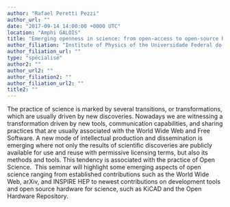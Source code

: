 ```yaml
---
author: "Rafael Peretti Pezzi"
author_url: ""
date: "2017-09-14 14:00:00 +0000 UTC"
location: "Amphi GALOIS"
title: "Emerging openness in science: from open-access to open-source hardware"
author_filiation: "Institute of Physics of the Universidade Federal do Rio Grande do Sul (UFRGS), Brésil"
author_filiation_url: ""
type: "spécialisé"
author2: ""
author_url2: ""
author_filiation2: ""
author_filiation_url2: ""
title2: ""
---
```

The practice of science is marked by several transitions, or transformations, which are usually driven by new discoveries. Nowadays we are witnessing a transformation driven by new tools, communication capabilities, and sharing practices that are usually associated with the World Wide Web and Free Software. A new mode of intellectual production and dissemination is emerging where not only the results of scientific discoveries are publicly available for use and reuse with permissive licensing terms, but also its methods and tools. This tendency is associated with the practice of Open Science.    This seminar will highlight some emerging aspects of open science ranging from established contributions such as the World Wide Web, arXiv, and INSPIRE HEP to newest contributions on development tools and open source hardware for science, such as KiCAD and the Open Hardware Repository.
